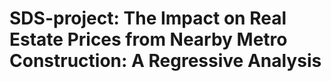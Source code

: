 # SDS-project: The Impact on Real Estate Prices from Nearby Metro Construction: A Regressive Analysis
